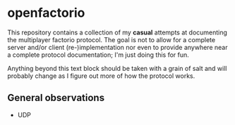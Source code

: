 # openfactorio

This repository contains a collection of my **casual** attempts at documenting the multiplayer factorio protocol.
The goal is not to allow for a complete server and/or client (re-)implementation nor even to provide anywhere near a complete protocol documentation;
I'm just doing this for fun.

Anything beyond this text block should be taken with a grain of salt and will probably change as I figure out more of how the protocol works.

## General observations

-   UDP
